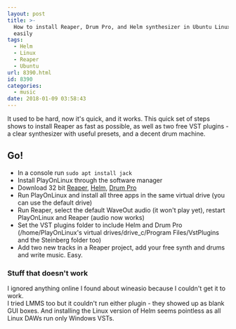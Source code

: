```yaml
---
layout: post
title: >-
  How to install Reaper, Drum Pro, and Helm synthesizer in Ubuntu Linux fast &
  easily
tags:
  - Helm
  - Linux
  - Reaper
  - Ubuntu
url: 8390.html
id: 8390
categories:
  - music
date: 2018-01-09 03:58:43
---
```


It used to be hard, now it's quick, and it works. This quick set of steps shows to install Reaper as fast as possible, as well as two free VST plugins - a clear synthesizer with useful presets, and a decent drum machine.

Go!
---

*   In a console run `sudo apt install jack`
*   Install PlayOnLinux through the software manager
*   Download 32 bit [Reaper](https://www.reaper.fm/download.php), [Helm](http://tytel.org/helm/direct_downloads/), [Drum Pro](https://www.studiolinked.com/drum-pro/)
*   Run PlayOnLinux and install all three apps in the same virtual drive (you can use the default drive)
*   Run Reaper, select the default WaveOut audio (it won't play yet), restart PlayOnLinux and Reaper (audio now works)
*   Set the VST plugins folder to include Helm and Drum Pro (/home/PlayOnLinux's virtual drives/drive_c/Program Files/VstPlugins and the Steinberg folder too)
*   Add two new tracks in a Reaper project, add your free synth and drums and write music. Easy.

### Stuff that doesn't work

I ignored anything online I found about wineasio because I couldn't get it to work.  
I tried LMMS too but it couldn't run either plugin - they showed up as blank GUI boxes. And installing the Linux version of Helm seems pointless as all Linux DAWs run only Windows VSTs.